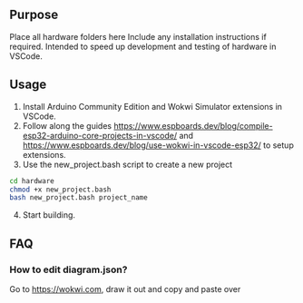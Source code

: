 ## Purpose
Place all hardware folders here
Include any installation instructions if required.
Intended to speed up development and testing of hardware in VSCode.

## Usage
1. Install Arduino Community Edition and Wokwi Simulator extensions in VSCode.
2. Follow along the guides https://www.espboards.dev/blog/compile-esp32-arduino-core-projects-in-vscode/ and https://www.espboards.dev/blog/use-wokwi-in-vscode-esp32/  to setup extensions.
3. Use the new_project.bash script to create a new project
```bash
cd hardware
chmod +x new_project.bash
bash new_project.bash project_name
```
4. Start building.

## FAQ
### How to edit diagram.json?
Go to https://wokwi.com, draw it out and copy and paste over